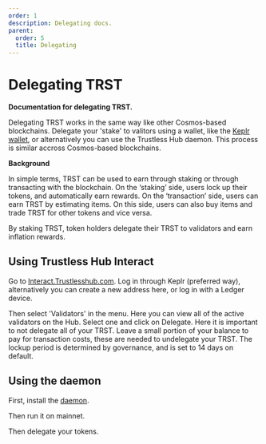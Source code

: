 ```yaml
---
order: 1
description: Delegating docs. 
parent:
  order: 5
  title: Delegating 
---
```



# Delegating TRST

**Documentation for delegating TRST.**

Delegating TRST works in the same way like other Cosmos-based blockchains. Delegate your 'stake' to valitors using a wallet, like the [Keplr wallet](https://faq.keplr.app/), or alternatively you can use the Trustless Hub daemon. This process is similar accross Cosmos-based blockchains.



**Background**

In simple terms, TRST can be used to earn through staking or through transacting with the blockchain. On the ‘staking’ side, users lock up their tokens, and automatically earn rewards. On the ‘transaction’ side, users can earn TRST by estimating items. On this side, users can also buy items and trade TRST for other tokens and vice versa.

By staking TRST, token holders delegate their TRST to validators and earn inflation rewards. 

## Using Trustless Hub Interact

Go to [Interact.Trustlesshub.com](https://interact.trustlesshub.com/).
Log in through Keplr (preferred way), alternatively you can create a new address here, or log in with a Ledger device.

Then  select 'Validators' in the menu. Here you can view all of the active validators on the Hub. Select one and click on Delegate. 
Here it is important to not delegate all of your TRST. Leave a small portion of your balance to pay for transaction costs, these are needed to undelegate your TRST.
The lockup period is determined by governance, and is set to 14 days on default.

## Using the daemon

First, install the [daemon](https://docs.trustlesshub.com/guide/install.html). 

Then run it on mainnet. 

Then delegate your tokens.
